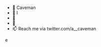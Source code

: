 - 👋 Caveman
- 👀 I
- 🌱 
- 💞️ 
- 📫 Reach me via twitter.com/a__caveman
<!---
EkambaUdoh/EkambaUdoh is a ✨ special ✨ repository because its `README.md` (this file) appears on your GitHub profile.
You can click the Preview link to take a look at your changes.
--->e
